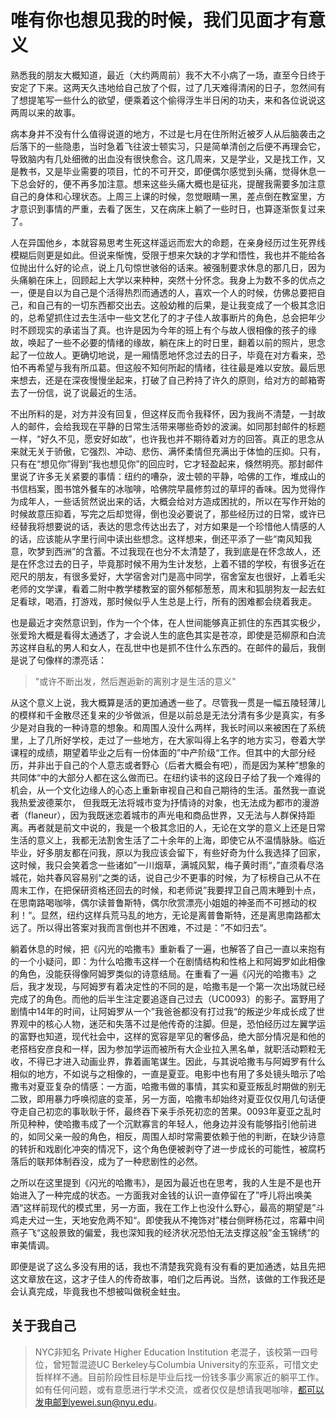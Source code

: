 # 唯有你也想见我的时候，我们见面才有意义

熟悉我的朋友大概知道，最近（大约两周前）我不大不小病了一场，直至今日终于安定了下来。这两天久违地给自己放了个假，过了几天难得清闲的日子，忽然间有了想提笔写一些什么的欲望，便乘着这个偷得浮生半日闲的功夫，来和各位说说这两周以来的故事。



病本身并不没有什么值得说道的地方，不过是七月在住所附近被歹人从后脑袭击之后落下的一些隐患，当时急着飞往波士顿实习，只是简单清创之后便不再理会它，导致脑内有几处细微的出血没有很快愈合。这几周来，又是学业，又是找工作，又是教书，又是毕业需要的项目，忙的不可开交，即便偶尔感觉到头痛，觉得休息一下总会好的，便不再多加注意。想来这些头痛大概也是征兆，提醒我需要多加注意自己的身体和心理状态。上周三上课的时候，忽觉眼睛一黑，差点倒在教室里，方才意识到事情的严重，去看了医生，又在病床上躺了一些时日，也算逐渐恢复过来了。



人在异国他乡，本就容易思考生死这样遥远而宏大的命题，在亲身经历过生死界线模糊后则更是如此。但说来惭愧，受限于想来欠缺的才学和悟性，我也并不能给各位抛出什么好的论点，说上几句惊世骇俗的话来。被强制要求休息的那几日，因为头痛躺在床上，回顾起上大学以来种种，突然十分怀念。我身上为数不多的优点之一，便是自以为自己是个活得热烈而通透的人，喜欢一个人的时候，仿佛总要把自己，和自己有的一切东西都交出去。这般幼稚的后果，是让我变成了一个极其念旧的，总希望抓住过去生活中一些文艺化了的才子佳人故事断片的角色，总会把年少时不顾现实的承诺当了真。也许是因为今年的班上有个与故人很相像的孩子的缘故，唤起了一些不必要的情绪的缘故，躺在床上的时日里，翻着以前的照片，思念起了一位故人。更确切地说，是一厢情愿地怀念过去的日子，毕竟在对方看来，恐怕不再希望与我有所瓜葛。但这般不知何所起的情绪，往往最是难以安放。最后思来想去，还是在深夜慢慢坐起来，打破了自己矜持了许久的原则，给对方的邮箱寄去了一份信，说了说最近的生活。



不出所料的是，对方并没有回复，但这样反而令我释怀，因为我尚不清楚，一封故人的邮件，会给我现在平静的日常生活带来哪些奇妙的波澜。如同那封邮件的标题一样，“好久不见，愿安好如故”，也许我也并不期待着对方的回答。真正的思念从来就无关于骄傲，它强烈、冲动、悲伤、满怀柔情但充满出于体恤的压抑。只有，只有在“想见你”得到“我也想见你”的回应时，它才轻盈起来，倏然明亮。那封邮件里说了许多无关紧要的事情：纽约的嘈杂，波士顿的平静，哈佛的工作，堆成山的书信档案，图书馆外餐车的冰咖啡，哈佛院早晨修剪过的草坪的香味。因为觉得作为成年人，一些话贸然说出来的话，大概会给对方造成困扰的，所以在写作开始的时候故意压抑着，写完之后却觉得，倒也没必要说了，那些经历过的日常，或许已经替我将想要说的话，表达的思念传达出去了，对方如果是一个珍惜他人情感的人的话，应该能从字里行间中读出些想念。这样想来，倒还平添了一些“南风知我意，吹梦到西洲”的含蓄。不过我现在也分不太清楚了，我到底是在怀念故人，还是在怀念过去的日子，毕竟那时候不用为生计发愁，上着不错的学校，有很多近在咫尺的朋友，有很多爱好，大学宿舍对门是高中同学，宿舍室友也很好，上着毛尖老师的文学课，看着二附中教学楼教室的窗外郁郁葱葱，周末和狐朋狗友一起去虹足看球，喝酒，打游戏，那时候似乎人生总是上行，所有的困难都会绕着我走。



也是最近才突然意识到，作为一个个体，在人世间能够真正抓住的东西其实极少，张爱玲大概是看得太通透了，才会说人生的底色其实是苍凉，即使是范柳原和白流苏这样自私的男人和女人，在乱世中也是抓不住什么东西的。在邮件的最后，我倒是说了句像样的漂亮话：

> "或许不断出发，然后邂逅新的离别才是生活的意义"



从这个意义上说，我大概算是活的更加通透一些了。尽管我一贯是一幅五陵轻薄儿的模样和千金散尽还复来的少爷做派，但是以前总是无法分清有多少是真实，有多少是对自我的一种诗意的想象。和周围人没什么两样，我长时间以来被困在了系统里，上了几所好学校，走过了一些地方，在大家叫得上名字的地方实习，卷着大学课程的成绩，期望着毕业之后有一份体面的”中产阶级“工作。但其中的大部分经历，并非出于自己的个人意志或者野心（后者大概会有吧），而是因为某种”想象的共同体“中的大部分人都在这么做而已。在纽约读书的这段日子给了我一个难得的机会，从一个文化边缘人的心态上重新审视自己和自己期待的生活。虽然我一直说我热爱波德莱尔， 但我既无法将城市变为抒情诗的对象，也无法成为都市的漫游者（flaneur），因为我既迷恋着城市的声光电和商品世界，又无法与人群保持距离。再者就是前文中说的，我是一个极其念旧的人，无论在文学的意义上还是日常生活的意义上，我都无法割舍生活了二十余年的上海，即使它从不温情脉脉。临近毕业，好多朋友都在问我，原以为我应该会留下，有些好奇为什么我选择了回家，这时候，我只会笑着念一些诸如”一川烟草，满城风絮，梅子黄时雨“，”直须看尽洛城花，始共春风容易别“之类的话，说自己少不更事的时候，为了标榜自己从不在周末工作，在把保研资格还回去的时候，和老师说”我要捍卫自己周末睡到十点，在思南路喝咖啡，偶尔读普鲁斯特，偶尔欣赏漂亮小姐姐的神圣而不可撼动的权利！“。显然，纽约这样兵荒马乱的地方，无论是离普鲁斯特，还是离思南路都太远了。所以得出答案对我而言倒也并不困难，不过是：”不如归去“。



躺着休息的时候，把《闪光的哈撒韦》重新看了一遍，也解答了自己一直以来抱有的一个小疑问，即：为什么哈撒韦这样一个在剧情结构和性格上和阿姆罗如此相像的角色，没能获得像阿姆罗类似的诗意结局。在重看了一遍《闪光的哈撒韦》之后，我才发现，与阿姆罗有着决定性的不同的是，哈撒韦是一个第一次出场就已经完成了的角色。而他的后半生注定要追逐自己过去（UC0093）的影子。富野用了剧情中14年的时间，让阿姆罗从一个”我爸爸都没有打过我“的叛逆少年成长成了世界观中的核心人物，迷茫和失落不过是他传奇的注脚。但是，恐怕经历过左翼学运的富野也知道，现代社会中，这样的宽容是罕见的奢侈品，绝大部分情况是和他的老搭档安彦良和一样，因为参加学运而被所有大企业拉入黑名单，就职活动颗粒无收，不得已才进入动画业界，靠着画笔谋生。因此，与其说哈撒韦与阿姆罗有什么相似的地方，不如说与之相像的，一直是夏亚。电影中也有用了多处镜头暗示了哈撒韦对夏亚复杂的情感：一方面，哈撒韦做的事情，其实和夏亚叛乱时期做的别无二致，即用暴力呼唤彻底的变革，另一方面，哈撒韦却始终对夏亚仅仅用几句话便夺走自己初恋的事耿耿于怀，最终吞下亲手杀死初恋的苦果。0093年夏亚之乱时所见种种，使哈撒韦成了一个沉默寡言的年轻人，他身边并没有能够指引他前进的，如同父亲一般的角色，相反，周围人却时常需要依赖于他的判断，在缺少诗意的转折和戏剧化冲突的情况下，这个角色便被剥夺了进一步成长的可能性，被腐朽落后的联邦体制吞没，成为了一种悲剧性的必然。



之所以在这里提到《闪光的哈撒韦》，是因为最近也在思考，我的人生是不是也开始进入了一种完成的状态。一方面我对金钱的认识一直停留在了”呼儿将出唤美酒“这样前现代的模式里，另一方面，我在工作上也没什么野心，最高的期望是”斗鸡走犬过一生，天地安危两不知“。即使我从不掩饰对”楼台侧畔杨花过，帘幕中间燕子飞“这般景致的偏爱，我也深知我的经济状况恐怕无法支撑这般”金玉锦绣“的审美情调。



即便是说了这么多没有用的话，我也不清楚我究竟有没有看的更加通透，姑且先把这文章放在这，这才子佳人的传奇故事，咱们之后再说。当然，该做的工作我还是会认真完成，毕竟我也不想被叫做税金蛀虫。



## 关于我自己

> NYC非知名 Private Higher Education Institution 老混子，该校第一四号位，曾短暂混迹UC Berkeley与Columbia University的东亚系，可惜文史哲样样不通。目前阶段性目标是毕业后找一份钱多事少离家近的躺平工作。如有任何问题，或有意愿进行学术交流，或者仅仅是想请我喝咖啡，都可以发电邮到yewei.sun@nyu.edu。